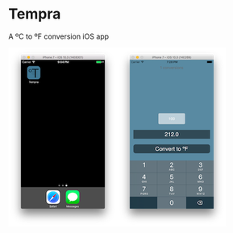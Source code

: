 # Tempra
A ºC to ºF conversion iOS app



![alt text](https://github.com/d-v01d/Tempra/blob/master/app-icon.png)![alt text](https://github.com/d-v01d/Tempra/blob/master/tempra-main.png)
